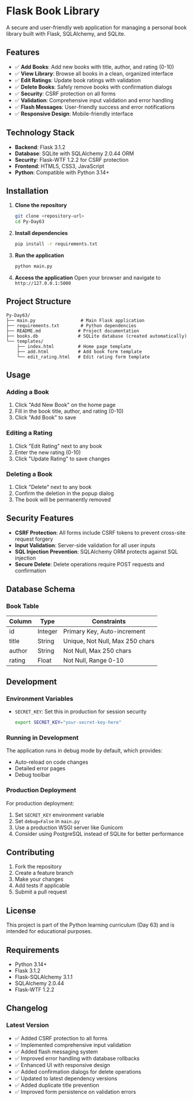 # Flask Book Library

A secure and user-friendly web application for managing a personal book library built with Flask, SQLAlchemy, and SQLite.

## Features

- ✅ **Add Books**: Add new books with title, author, and rating (0-10)
- ✅ **View Library**: Browse all books in a clean, organized interface
- ✅ **Edit Ratings**: Update book ratings with validation
- ✅ **Delete Books**: Safely remove books with confirmation dialogs
- ✅ **Security**: CSRF protection on all forms
- ✅ **Validation**: Comprehensive input validation and error handling
- ✅ **Flash Messages**: User-friendly success and error notifications
- ✅ **Responsive Design**: Mobile-friendly interface

## Technology Stack

- **Backend**: Flask 3.1.2
- **Database**: SQLite with SQLAlchemy 2.0.44 ORM
- **Security**: Flask-WTF 1.2.2 for CSRF protection
- **Frontend**: HTML5, CSS3, JavaScript
- **Python**: Compatible with Python 3.14+

## Installation

1. **Clone the repository**
   ```bash
   git clone <repository-url>
   cd Py-Day63
   ```

2. **Install dependencies**
   ```bash
   pip install -r requirements.txt
   ```

3. **Run the application**
   ```bash
   python main.py
   ```

4. **Access the application**
   Open your browser and navigate to `http://127.0.0.1:5000`

## Project Structure

```
Py-Day63/
├── main.py                 # Main Flask application
├── requirements.txt        # Python dependencies
├── README.md              # Project documentation
├── books.db               # SQLite database (created automatically)
└── templates/
    ├── index.html         # Home page template
    ├── add.html           # Add book form template
    └── edit_rating.html   # Edit rating form template
```

## Usage

### Adding a Book
1. Click "Add New Book" on the home page
2. Fill in the book title, author, and rating (0-10)
3. Click "Add Book" to save

### Editing a Rating
1. Click "Edit Rating" next to any book
2. Enter the new rating (0-10)
3. Click "Update Rating" to save changes

### Deleting a Book
1. Click "Delete" next to any book
2. Confirm the deletion in the popup dialog
3. The book will be permanently removed

## Security Features

- **CSRF Protection**: All forms include CSRF tokens to prevent cross-site request forgery
- **Input Validation**: Server-side validation for all user inputs
- **SQL Injection Prevention**: SQLAlchemy ORM protects against SQL injection
- **Secure Delete**: Delete operations require POST requests and confirmation

## Database Schema

### Book Table
| Column | Type    | Constraints                    |
|--------|---------|--------------------------------|
| id     | Integer | Primary Key, Auto-increment    |
| title  | String  | Unique, Not Null, Max 250 chars |
| author | String  | Not Null, Max 250 chars       |
| rating | Float   | Not Null, Range 0-10          |

## Development

### Environment Variables
- `SECRET_KEY`: Set this in production for session security
  ```bash
  export SECRET_KEY="your-secret-key-here"
  ```

### Running in Development
The application runs in debug mode by default, which provides:
- Auto-reload on code changes
- Detailed error pages
- Debug toolbar

### Production Deployment
For production deployment:
1. Set `SECRET_KEY` environment variable
2. Set `debug=False` in `main.py`
3. Use a production WSGI server like Gunicorn
4. Consider using PostgreSQL instead of SQLite for better performance

## Contributing

1. Fork the repository
2. Create a feature branch
3. Make your changes
4. Add tests if applicable
5. Submit a pull request

## License

This project is part of the Python learning curriculum (Day 63) and is intended for educational purposes.

## Requirements

- Python 3.14+
- Flask 3.1.2
- Flask-SQLAlchemy 3.1.1
- SQLAlchemy 2.0.44
- Flask-WTF 1.2.2

## Changelog

### Latest Version
- ✅ Added CSRF protection to all forms
- ✅ Implemented comprehensive input validation
- ✅ Added flash messaging system
- ✅ Improved error handling with database rollbacks
- ✅ Enhanced UI with responsive design
- ✅ Added confirmation dialogs for delete operations
- ✅ Updated to latest dependency versions
- ✅ Added duplicate title prevention
- ✅ Improved form persistence on validation errors